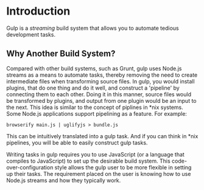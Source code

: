 # Introduction
Gulp is a _streaming_ build system that allows you to automate tedious development tasks.

## Why Another Build System?
Compared with other build systems, such as Grunt, gulp uses Node.js streams as a means to automate tasks, thereby removing the need to create intermediate files when transforming source files. In gulp, you would install plugins, that do one thing and do it well, and construct a 'pipeline' by connecting them to each other. Doing it in this manner, source files would be transformed by plugins, and output from one plugin would be an input to the next. This idea is similar to the concept of piplines in *nix systems. Some Node.js applications support pipelining as a feature. For example:

`browserify main.js | uglifyjs > bundle.js`

This can be intuitively translated into a gulp task. And if you can think in *nix pipelines, you will be able to easily construct gulp tasks.

Writing tasks in gulp requires you to use JavaScript (or a language that compiles to JavaScript) to set up the desirable build system. This code-over-configuration style allows the gulp user to be more flexible in setting up their tasks. The requirement placed on the user is knowing how to use Node.js streams and how they typically work.